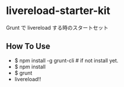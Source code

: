 livereload-starter-kit
======================

Grunt で livereload する時のスタートセット

## How To Use

* $ npm install -g grunt-cli # if not install yet.
* $ npm install
* $ grunt
* livereload!!
